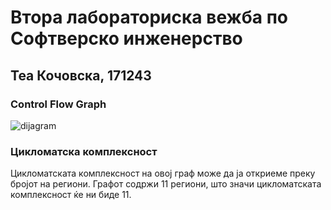 # Втора лабораториска вежба по Софтверско инженерство

## Теа Кочовска, 171243

### Control Flow Graph
![dijagram](https://github.com/TeaK99/SI_2023_lab2_171243/assets/130281747/8da4d14c-73de-41d8-a142-b8b181133d31)

### Цикломатска комплексност
Цикломатската комплексност на овој граф може да ја откриеме преку бројот на региони.
Графот содржи 11 региони, што значи цикломатската комплексност ќе ни биде 11.
